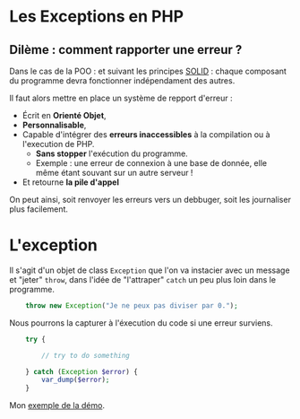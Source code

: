 # Les Exceptions en PHP

## Dilème : comment rapporter une erreur ?

Dans le cas de la POO : et suivant les principes [SOLID](https://fr.wikipedia.org/wiki/SOLID_(informatique)) : chaque composant du programme devra fonctionner indépendament des autres.

Il faut alors mettre en place un système de repport d'erreur :

-   Écrit en **Orienté Objet**,
-   **Personnalisable**,
-   Capable d'intégrer des **erreurs inaccessibles** à la compilation ou à l'execution de PHP.
    -   **Sans stopper** l'exécution du programme.
    -   Exemple : une erreur de connexion à une base de donnée, elle même étant souvant sur un autre serveur !
-   Et retourne **la pile d'appel**

On peut ainsi, soit renvoyer les erreurs vers un debbuger, soit les journaliser plus facilement.

# L'exception

Il s'agit d'un objet de class `Exception` que l'on va instacier avec un message et "jeter" `throw`, dans l'idée de 
"l'attraper" `catch` un peu plus loin dans le programme.

```php 
    throw new Exception("Je ne peux pas diviser par 0.");
```

Nous pourrons la capturer à l'éxecution du code si une erreur surviens.


```php 
    try {

        // try to do something

    } catch (Exception $error) {
        var_dump($error);
    }
```



Mon [exemple de la démo](exemple.php).
